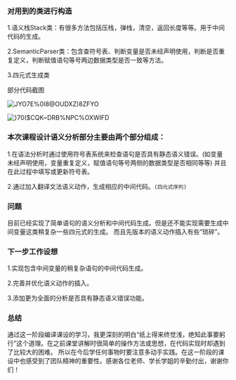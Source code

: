 ### **对用到的类进行构造**
  
  1.语义栈Stack类：有很多方法包括压栈，弹栈，清空，返回长度等等。用于中间代码的生成。
  
  2.SemanticParser类：包含查符号表、判断变量是否未经声明使用，判断是否重复定义，判断赋值语句等号两边数据类型是否一致等方法。
  
  3.四元式生成类
  
  部分代码截图
  
  ![JYO7$E%0I8@OUDXZ)8$ZFYO](https://user-images.githubusercontent.com/58112246/86504039-cac11280-bde6-11ea-90ea-863b6fe6011d.png)

  ![}70($CQK~DRB%NPC%OXWIFD](https://user-images.githubusercontent.com/58112246/86504048-df050f80-bde6-11ea-8ca6-34f500fde8c7.png)
 
### **本次课程设计语义分析部分主要由两个部分组成：**
   
   1.在语法分析时通过使用符号表系统来检查语句是否具有静态语义错误。(如变量未经声明使用，变量重复定义，赋值语句等号两侧的数据类型是否相同等等)
     并且在此过程中填写或更新符号表。
   
   2.通过加入翻译文法语义动作，生成相应的中间代码。`(四元式序列)`

### **问题**

目前已经实现了简单语句的语义分析和中间代码生成。但是还不能实现需要生成中间变量这类稍复杂一些四元式的生成。
而且先版本的语义动作插入有些“琐碎”。

### **下一步工作设想**

1.实现包含中间变量的稍复杂语句的中间代码生成。

2.完善并优化语义动作的插入。

3.添加更为全面的分析是否具有静态语义错误功能。

### **总结**

通过这一阶段编译课设的学习，我更深刻的明白“纸上得来终觉浅，绝知此事要躬行”这个道理。在之前课堂讲解时很简单的操作方法或思想，在代码实现时却遇到了比较大的困难。
所以在今后学任何事物时要注意多动手实践。在这一阶段的课设中也感受到了团队精神的重要性。感谢各位老师、学长学姐的辛勤付出，谢谢你们！

 